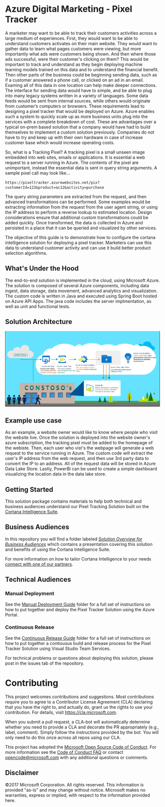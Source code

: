  #  Azure Digital Marketing - Pixel Tracker


A marketer may want to be able to track their customers activities across a large medium of experiences. First, they would want to be able to understand customers activates on their main website. They would want to gather data to learn what pages customers were viewing, but more importantly what ads were customers being shown. And then where those ads successful, were their customer's clicking on them? This would be important to track and understand as they begin deploying machine learning models trained on this data and to understand the financial benefit. Then other parts of the business could be beginning sending data, such as if a customer answered a phone call, or clicked on an ad in an email. Examing all of this data in one location can help make deeper connections. The interface for sending data would have to simple, and be able to plug into many legacy systems written in a variety of languages. Some data feeds would be sent from internal sources, while others would originate from customer’s computers or browsers. These requirements lead to designing a pixel tracker that would be deployed on Azure. Azure enables such a system to quickly scale up as more business units plug into the services with a complete breakdown of cost. These are advantages over a typical on-prem based solution that a company would have had to build themselves to implement a custom solution previously. Companies do not have to try and keep up with their own hardware in case of increase customer base which would increase operating costs. 

So, what is a Tracking Pixel? 
A tracking pixel is a small unseen image embedded into web sites, emails or applications. It is essential a web request to a server running in Azure. The contents of the pixel are unimportant, instead the essential data is sent in query string arguments. A sample pixel call may look like…
```
https://pixeltracker.azurewebsites.net/pix?customerId=123&product=ac12&activity=purchase
```
The query string parameters are extracted from the request, and then advanced transformations can be performed. Some examples would be extracting information from the request from the user agent string, or using the IP address to perform a reverse lookup to estimated location. Design considerations ensure that additional custom transformations could be added quickly. Once transformed, the data is collected in Azure and persisted in a place that it can be queried and visualized by other services. 

The objective of this guide is to demonstrate how to configure the cortana intelligence solution for deploying a pixel tracker. Marketers can use this data to understand customer activity and can use it build better product selection algorithms.
## What's Under the Hood

The end-to-end solution is implemented in the cloud, using Microsoft Azure. The solution is composed of several Azure components, including data ingest, data storage, data movement, advanced analytics and visualization. The custom code is written in Java and executed using Spring Boot hosted on Azure API Apps. The java code includes the server implmentation, as well as unit and functional tests. 
## Solution Architecture
![Solution Diagram Picture](resources/architecture.png)

## Example use case
As an example, a website owner would like to know where people who visit the website live. Once the solution is deployed into the website owner's azure subscription, the tracking pixel must be added to the homepage of the webiste. Then, each user who vist's the webpage will generate a web request to the service running in Azure. The custom code will extract the user's IP address from the web request, and then use 3rd party data to convert the IP to an address. All of the request data will be stored in Azure Data Lake Store. Lastly, PowerBi can be used to create a simple dashboard visualizing the location data in the data lake store. 

## Getting Started

This solution package contains materials to help both technical and business audiences understand our Pixel Tracking Solution built on the [Cortana Intelligence Suite](https://azure.microsoft.com/en-us/suites/cortana-intelligence).

## Business Audiences

In this repository you will find a folder labeled [*Solution Overview for Business Audiences*](https://github.com/Azure/azure-pixel-tracker/tree/master/Solution%20Overview%20for%20Business%20Audiences) which contains a presentation covering this solution and benefits of using the Cortana Intelligence Suite.

For more information on how to tailor Cortana Intelligence to your needs [connect with one of our partners](http://aka.ms/CISFindPartner).

## Technical Audiences

### Manual Deployment
See the [Manual Deployment Guide](https://github.com/Azure/azure-pixel-tracker/tree/master/Manual%20Deployment) folder for a full set of instructions on how to put together and deploy the Pixel Tracker Solution using the Azure Portal. 

### Continuous Release 
See the [Continuous Release Guide](https://github.com/Azure/azure-pixel-tracker/tree/master/Continuous%20Release) folder for a full set of instructions on how to put together a contiousus build and release process for the Pixel Tracker Solution using Visual Studio Team Services.

For technical problems or questions about deploying this solution, please post in the issues tab of the repository.

# Contributing

This project welcomes contributions and suggestions.  Most contributions require you to agree to a
Contributor License Agreement (CLA) declaring that you have the right to, and actually do, grant us
the rights to use your contribution. For details, visit https://cla.microsoft.com.

When you submit a pull request, a CLA-bot will automatically determine whether you need to provide
a CLA and decorate the PR appropriately (e.g., label, comment). Simply follow the instructions
provided by the bot. You will only need to do this once across all repos using our CLA.

This project has adopted the [Microsoft Open Source Code of Conduct](https://opensource.microsoft.com/codeofconduct/).
For more information see the [Code of Conduct FAQ](https://opensource.microsoft.com/codeofconduct/faq/) or
contact [opencode@microsoft.com](mailto:opencode@microsoft.com) with any additional questions or comments.


## Disclaimer
©2017 Microsoft Corporation. All rights reserved. This information is provided "as-is" and may change without notice. Microsoft makes no warranties, express or implied, with respect to the information provided here.
